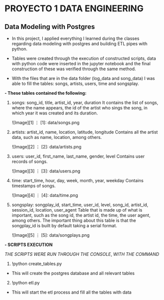 # PROYECTO 1 DATA ENGINEERING 
## Data Modeling with Postgres

- In this project, I applied everything I learned during the classes regarding data modeling with postgres and building ETL pipes with python.

- Tables  were created through the execution of constructed scripts, data with python code were inserted in the jupyter notebook and the final construction of these was verified through the same method.

- With the files that are in the data folder (log_data and song_data) I was able to fill the tables: songs, artists, users, time and songsplay.

**- These tables contained the following:**

1. songs: song_id, title, artist_id, year, duration
   It contains the list of songs, where the name appears, the id of the artist who sings the song, in which year it was created and its duration.
   
    ![Image][1]
    ⋮
    [1]: data/songs.png

2. artists: artist_id, name, location, latitude, longitude
   Contains all the artist data, such as name, location, among others.
   
    ![Image][2]
    ⋮
    [2]: data/artists.png

3. users: user_id, first_name, last_name, gender, level
   Contains user records of songs.
   
    ![Image][3]
    ⋮
    [3]: data/users.png

4. time: start_time, hour, day, week, month, year, weekday
   Contains timestamps of songs.

    ![Image][4]
    ⋮
    [4]: data/time.png
   
5. songsplay: songplay_id, start_time, user_id, level, song_id, artist_id, session_id, location, user_agent
   Table that is made up of what is important, such as the song id, the artist id, the time, the user agent, among others. The important thing about        this   table is that the songplay_id is built by default taking a serial format.
   
    ![Image][5]
    ⋮
    [5]: data/songplays.png

**- SCRIPTS EXECUTION**

_THE_ _SCRIPTS_ _WERE_ _RUN_ _THROUGH_ _THE_ _CONSOLE_, _WITH_ _THE_ _COMMAND_ 
1. !python create_tables.py
- This will create the postgres database and all relevant tables

2. !python etl.py
- This will start the etl process and fill all the tables with data